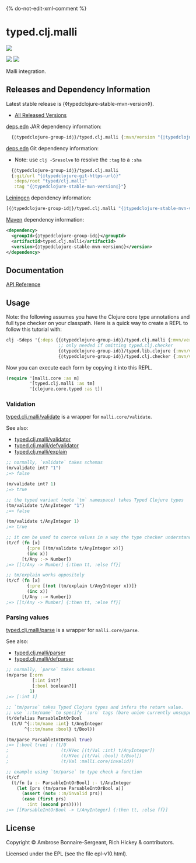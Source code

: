 {% do-not-edit-xml-comment %}
# typed.clj.malli

<a href='{◊typedclojure-homepage◊}'><img src='../../doc/images/part-of-typed-clojure-project.png'></a>

<p>
  <a href='https://www.patreon.com/ambrosebs'><img src='../../doc/images/become_a_patron_button.png'></a>
  <a href='https://opencollective.com/typedclojure'><img src='../../doc/images/donate-to-our-collective.png'></a>
</p>

Malli integration.

## Releases and Dependency Information

Latest stable release is {◊typedclojure-stable-mvn-version◊}.

* [All Released Versions](https://clojars.org/{◊typedclojure-group-id◊}/typed.clj.malli)

[deps.edn](https://clojure.org/reference/deps_and_cli) JAR dependency information:

```clj
  {◊typedclojure-group-id◊}/typed.clj.malli {:mvn/version "{◊typedclojure-stable-mvn-version◊}"}
```

[deps.edn](https://clojure.org/reference/deps_and_cli) Git dependency information:

- Note: use `clj -Sresolve` to resolve the `:tag` to a `:sha`

```clj
  {◊typedclojure-group-id◊}/typed.clj.malli
  {:git/url "{◊typedclojure-git-https-url◊}"
   :deps/root "typed/clj.malli"
   :tag "{◊typedclojure-stable-mvn-version◊}"}
```

[Leiningen](https://github.com/technomancy/leiningen) dependency information:

```clojure
[{◊typedclojure-group-id◊}/typed.clj.malli "{◊typedclojure-stable-mvn-version◊}"]
```

[Maven](https://maven.apache.org/) dependency information:

```XML
<dependency>
  <groupId>{◊typedclojure-group-id◊}</groupId>
  <artifactId>typed.clj.malli</artifactId>
  <version>{◊typedclojure-stable-mvn-version◊}</version>
</dependency>
```

## Documentation

[API Reference](https://api.typedclojure.org/latest/typed.clj.malli/index.html)

## Usage

Note: the following assumes you have the Clojure core type annotations and full type checker on your classpath.
Here is a quick way to create a REPL to follow this tutorial with:

```clojure
clj -Sdeps '{:deps {{◊typedclojure-group-id◊}/typed.clj.malli {:mvn/version "{◊typedclojure-stable-mvn-version◊}"}
                    ;; only needed if omitting typed.clj.checker
                    {◊typedclojure-group-id◊}/typed.lib.clojure {:mvn/version "{◊typedclojure-stable-mvn-version◊}"}
                    {◊typedclojure-group-id◊}/typed.clj.checker {:mvn/version "{◊typedclojure-stable-mvn-version◊}"}}}'
```

Now you can execute each form by copying it into this REPL.

```clojure
(require '[malli.core :as m]
         '[typed.clj.malli :as tm]
         '[clojure.core.typed :as t])
```

### Validation 

[typed.clj.malli/validate](https://api.typedclojure.org/latest/typed.clj.malli/typed.clj.malli.html#var-validate) is a wrapper for `malli.core/validate`.

See also:
- [typed.clj.malli/validator](https://api.typedclojure.org/latest/typed.clj.malli/typed.clj.malli.html#var-validator)
- [typed.clj.malli/defvalidator](https://api.typedclojure.org/latest/typed.clj.malli/typed.clj.malli.html#var-defvalidator)
- [typed.clj.malli/explain](https://api.typedclojure.org/latest/typed.clj.malli/typed.clj.malli.html#var-explain)

```clojure
;; normally, `validate` takes schemas
(m/validate int? "1")
;=> false

(m/validate int? 1)
;=> true

;; the typed variant (note `tm` namespace) takes Typed Clojure types
(tm/validate t/AnyInteger "1")
;=> false

(tm/validate t/AnyInteger 1)
;=> true

;; it can be used to coerce values in a way the type checker understands
(t/cf (fn [x]
        {:pre [(tm/validate t/AnyInteger x)]}
        (inc x))
      [t/Any :-> Number])
;=> [[t/Any -> Number] {:then tt, :else ff}]

;; tm/explain works oppositely
(t/cf (fn [x]
        {:pre [(not (tm/explain t/AnyInteger x))]}
        (inc x))
      [t/Any :-> Number])
;=> [[t/Any -> Number] {:then tt, :else ff}]
```

### Parsing values

[typed.clj.malli/parse](https://api.typedclojure.org/latest/typed.clj.malli/typed.clj.malli.html#var-parse) is a wrapper for `malli.core/parse`.

See also:
- [typed.clj.malli/parser](https://api.typedclojure.org/latest/typed.clj.malli/typed.clj.malli.html#var-parser)
- [typed.clj.malli/defparser](https://api.typedclojure.org/latest/typed.clj.malli/typed.clj.malli.html#var-defparser)

```clojure
;; normally, `parse` takes schemas
(m/parse [:orn
          [:int int?]
          [:bool boolean?]]
         1)
;=> [:int 1]

;; `tm/parse` takes Typed Clojure types and infers the return value.
;; use `::tm/name` to specify `:orn` tags (bare union currently unsupported).
(t/defalias ParsableIntOrBool
  (t/U ^{::tm/name :int} t/AnyInteger
       ^{::tm/name :bool} t/Bool))

(tm/parse ParsableIntOrBool true)
;=> [:bool true] : (t/U
;                    (t/HVec [(t/Val :int) t/AnyInteger])
;                    (t/HVec [(t/Val :bool) t/Bool])
;                    (t/Val :malli.core/invalid))

;; example using `tm/parse` to type check a function
(t/cf
  (t/fn [a :- ParsableIntOrBool] :- t/AnyInteger
    (let [prs (tm/parse ParsableIntOrBool a)]
      (assert (not= ::m/invalid prs))
      (case (first prs)
        :int (second prs)))))
;=> [[ParsableIntOrBool -> t/AnyInteger] {:then tt, :else ff}]
```

## License

Copyright © Ambrose Bonnaire-Sergeant, Rich Hickey & contributors.

Licensed under the EPL (see the file epl-v10.html).
